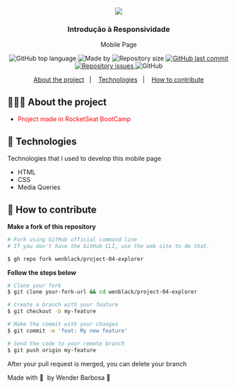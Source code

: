 <h1 align="center">
	<!-- <img alt="Logo" src=".github/logo.png" width="200px" /> -->
  <img src="./assets/img1.jpeg">
</h1>

<h3 align="center">
  Introdução à Responsividade
</h3>

<p align="center">Mobile Page</p>

<p align="center">
  <img alt="GitHub top language" src="https://img.shields.io/github/languages/top/wenblack/project-04-explorer">
  
  <img alt="Made by" src="https://img.shields.io/badge/made%20by-Wender%20Barbosa-green">
  
  
  <img alt="Repository size" src="https://img.shields.io/github/repo-size/wenblack/project-04-explorer">
  
  <a href="https://github.com/wenblack/project-04-explorer/commits/master">
    <img alt="GitHub last commit" src="https://img.shields.io/github/last-commit/wenblack/project-04-explorer">
  </a>
  
  <a href="https://github.com/wenblack/project-04-explorer/issues">
    <img alt="Repository issues" src="https://img.shields.io/github/issues/wenblack/project-04-explorer">
  </a>
  
  <img alt="GitHub" src="https://img.shields.io/github/license/wenblack/project-04-explorer">
</p>

<p align="center">
  <a href="#-about-the-project">About the project</a>&nbsp;&nbsp;&nbsp;|&nbsp;&nbsp;&nbsp;
  <a href="#-technologies">Technologies</a>&nbsp;&nbsp;&nbsp;|&nbsp;&nbsp;&nbsp;
  <a href="#-how-to-contribute">How to contribute</a>
</p>

## 👨🏻‍💻 About the project

- <p style="color: red;">Project made in RocketSeat BootCamp
</p>


## 🚀 Technologies

Technologies that I used to develop this mobile page

- HTML
- CSS
- Media Queries

## 🤔 How to contribute

**Make a fork of this repository**

```bash
# Fork using GitHub official command line
# If you don't have the GitHub CLI, use the web site to do that.

$ gh repo fork wenblack/project-04-explorer
```

**Follow the steps below**

```bash
# Clone your fork
$ git clone your-fork-url && cd wenblack/project-04-explorer

# Create a branch with your feature
$ git checkout -b my-feature

# Make the commit with your changes
$ git commit -m 'feat: My new feature'

# Send the code to your remote branch
$ git push origin my-feature
```

After your pull request is merged, you can delete your branch


Made with 💜 &nbsp;by Wender Barbosa 👋 
